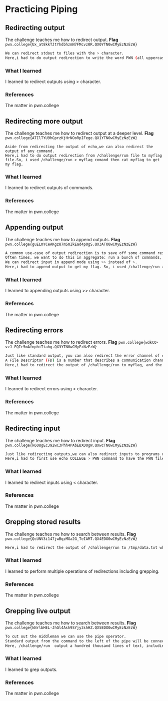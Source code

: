 # Practicing Piping
## Redirecting output
The challenge teaches me how to redirect output.
**Flag** `pwn.college{Ux_at8kkTJtYhdbhzmN7FMcvz0R.QX0YTN0wCMyEzNzEzW}`
```bash
We can redirect stdout to files with the > character.
Here,i had to do output redirection to write the word PWN (all uppercase) to the filename COLLEGE (all uppercase).So, i used echo PWN > COLLEGE to get my flag.
```
### What I learned
I learned to redirect outputs using > character.
### References
The matter in pwn.college



## Redirecting more output
The challenge teaches me how to redirect output at a deeper level.
**Flag** `pwn.college{ATIlTYU9hGprzKjHrNOoRpIFege.QX1YTN0wCMyEzNzEzW}`
```
Aside from redirecting the output of echo,we can also redirect the output of any command.
Here,i had to do output redirection from /challenge/rum file to myflag file.So, i used /challenge/run > myflag comand then cat myflag to get my flag.
```
### What I learned
I learned to redirect outputs of commands.
### References
The matter in pwn.college



## Appending output
The challenge teaches me how to append outputs.
**Flag** `pwn.college{guELmYCeAKgz87mSmIkEad4p0gS.QX3ATO0wCMyEzNzEzW}`
```bash
A common use-case of output redirection is to save off some command results for later analysis.
Often times, we want to do this in aggregate: run a bunch of commands, save their output, and grep through it later. In this case, we might want all that output to keep appending to the same file, but > will create a new output file every time, deleting the old contents.
We can redirect input in append mode using >> instead of >.
Here,i had to append output to get my flag. So, i used /challenge/run >> /home/hacker/the-flag comand to append.
```
### What I learned
I learned to appending outputs using >> character.
### References
The matter in pwn.college


## Redirecting errors
The challenge teaches me how to redirect errors.
**Flag** `pwn.college{wdkCO-vzJ-EQIr5mAfnphiTtahg.QX3YTN0wCMyEzNzEzW}`
```bash
Just like standard output, you can also redirect the error channel of commands.
A File Descriptor (FD) is a number that describes a communication channel in Linux.
Here,i had to redirect the output of /challenge/run to myflag, and the instructions to instructions. So, i used /challenge/run 1>myflag 2>instructions command and then cat instructions and cat myflag to get the flag.
```
### What I learned
I learned to redirect errors using > character.
### References
The matter in pwn.college



## Redirecting input
The challenge teaches me how to redirect input.
**Flag** `pwn.college{k6O8gEcJ92wC3Phh4PAbEBXD0gW.QXwcTN0wCMyEzNzEzW}`
```bash
Just like redirecting outputs,we can also redirect inputs to programs using < character.
Here,i had to first use echo COLLEGE > PWN command to have the PWN file contain the value COLLEGE and then /challenge/run < PWN command to redirect the PWN file to /challenge/run to get the flag.
```
### What I learned
I learned to redirect inputs using < character.
### References
The matter in pwn.college


## Grepping stored results
The challenge teaches me how to search between results.
**Flag** `pwn.college{QcUNV3i147jwBqzMGa2G_TeIAMT.QX4EDO0wCMyEzNzEzW}`
```bash
Here,i had to redirect the output of /challenge/run to /tmp/data.txt which resulted in a hundred thousand lines of text, with one of them being the flag, in /tmp/data.txt and then grep for the flag. So, i used /challenge/run > /tmp/data.txt command first then grep pwn /tmp/data.txt to search for the flag and then get the flag.
```
### What I learned
I learned to perform multiple operations of redirections including grepping.
### References
The matter in pwn.college


## Grepping live output
The challenge teaches me how to search between results.
**Flag** `pwn.college{kNrlbHEL-JhGl4Ash9SYjy3shHZ.QX5EDO0wCMyEzNzEzW}`
```bash
To cut out the middleman we can use the pipe operator.
Standard output from the command to the left of the pipe will be connected to (piped into) the standard input of the command to the right of the pipe. 
Here, /challenge/run  output a hundred thousand lines of text, including the flag.So, i used /challenge/run | grep pwn.college command  to grep and get the flag.
```
### What I learned
I learned to grep outputs.
### References
The matter in pwn.college




